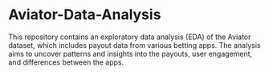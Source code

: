 # Aviator-Data-Analysis
This repository contains an exploratory data analysis (EDA) of the Aviator dataset, which includes payout data from various betting apps. The analysis aims to uncover patterns and insights into the payouts, user engagement, and differences between the apps.
